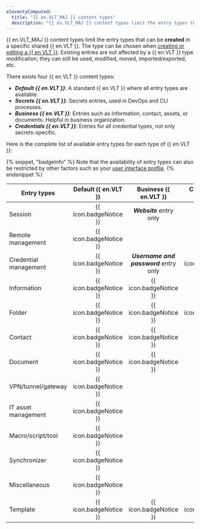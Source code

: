 ```yaml
---
eleventyComputed:
  title: "{{ en.VLT_MAJ }} content types"
  description: "{{ en.VLT_MAJ }} content types limit the entry types that can be created in a specific shared {{ en.VLT }}."
---
```

{{ en.VLT_MAJ }} content types limit the entry types that can be **created** in a specific shared {{ en.VLT }}. The type can be chosen when [creating or editing a {{ en.VLT }}](/server/web-interface/administration/security-management/vaults/). Existing entries are not affected by a {{ en.VLT }} type modification; they can still be used, modified, moved, imported/exported, etc.

There exists four {{ en.VLT }} content types:
* ***Default {{ en.VLT }}***: A standard {{ en.VLT }} where all entry types are available.
* ***Secrets {{ en.VLT }}***: Secrets entries, used in DevOps and CLI processes.
* ***Business {{ en.VLT }}***: Entries such as information, contact, assets, or documents. Helpful in business organization.
* ***Credentials {{ en.VLT }}***: Entries for all credential types, not only secrets-specific.

Here is the complete list of available entry types for each type of {{ en.VLT }}:

{% snippet, "badgeInfo" %}
Note that the availability of entry types can also be restricted by other factors such as your [user interface profile](/server/web-interface/customization/user-interface-profiles).
{% endsnippet %}

| Entry types           | Default {{ en.VLT }}   | Business {{ en.VLT }}                  | Credentials {{ en.VLT }} | Secrets {{ en.VLT }}    |
|-----------------------|:----------------------:|:--------------------------------------:|:------------------------:|:-----------------------:|
| Session               | {{ icon.badgeNotice }} | ***Website*** entry only               |                          |                         |
| Remote management     | {{ icon.badgeNotice }} |                                        |                          |                         |
| Credential management | {{ icon.badgeNotice }} | ***Username and password*** entry only | {{ icon.badgeNotice }}   | ***Secret*** entry only |
| Information           | {{ icon.badgeNotice }} | {{ icon.badgeNotice }}                 |                          |                         |
| Folder                | {{ icon.badgeNotice }} | {{ icon.badgeNotice }}                 | {{ icon.badgeNotice }}   | {{ icon.badgeNotice }}  |
| Contact               | {{ icon.badgeNotice }} | {{ icon.badgeNotice }}                 |                          |                         |
| Document              | {{ icon.badgeNotice }} | {{ icon.badgeNotice }}                 |                          |                         |
| VPN/tunnel/gateway    | {{ icon.badgeNotice }} |                                        |                          |                         |
| IT asset management   | {{ icon.badgeNotice }} |                                        |                          |                         |
| Macro/script/tool     | {{ icon.badgeNotice }} |                                        |                          |                         |
| Synchronizer          | {{ icon.badgeNotice }} |                                        |                          |                         |
| Miscellaneous         | {{ icon.badgeNotice }} |                                        |                          |                         |
| Template              | {{ icon.badgeNotice }} | {{ icon.badgeNotice }}                 | {{ icon.badgeNotice }}   | {{ icon.badgeNotice }}  |